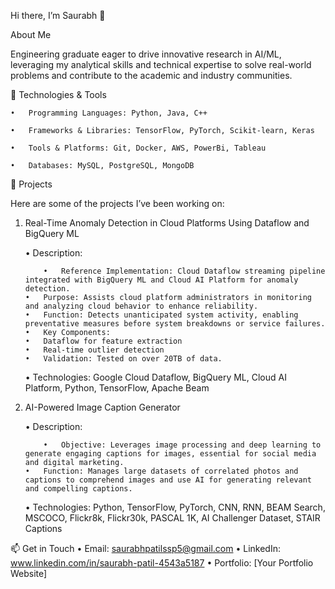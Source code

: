 Hi there, I’m Saurabh 👋

About Me

Engineering graduate eager to drive innovative research in AI/ML, leveraging my analytical skills and technical
expertise to solve real-world problems and contribute to the academic and industry communities.

🔧 Technologies & Tools

	•	Programming Languages: Python, Java, C++ 
 
	•	Frameworks & Libraries: TensorFlow, PyTorch, Scikit-learn, Keras
 
	•	Tools & Platforms: Git, Docker, AWS, PowerBi, Tableau
 
	•	Databases: MySQL, PostgreSQL, MongoDB

 🌟 Projects
 
 Here are some of the projects I’ve been working on:

 1. Real-Time Anomaly Detection in Cloud Platforms Using Dataflow and BigQuery ML
    
	•	Description:

	        •	Reference Implementation: Cloud Dataflow streaming pipeline integrated with BigQuery ML and Cloud AI Platform for anomaly detection.
		•	Purpose: Assists cloud platform administrators in monitoring and analyzing cloud behavior to enhance reliability.
		•	Function: Detects unanticipated system activity, enabling preventative measures before system breakdowns or service failures.
		•	Key Components:
		•	Dataflow for feature extraction
		•	Real-time outlier detection
		•	Validation: Tested on over 20TB of data.

	•	Technologies: Google Cloud Dataflow, BigQuery ML, Cloud AI Platform, Python, TensorFlow, Apache Beam

 3. AI-Powered Image Caption Generator
    
	•	Description:

	        •	Objective: Leverages image processing and deep learning to generate engaging captions for images, essential for social media and digital marketing.
		•	Function: Manages large datasets of correlated photos and captions to comprehend images and use AI for generating relevant and compelling captions.

	•	Technologies: Python, TensorFlow, PyTorch, CNN, RNN, BEAM Search, MSCOCO, Flickr8k, Flickr30k, PASCAL 1K, AI Challenger Dataset, STAIR Captions

📫 Get in Touch
	•	Email: saurabhpatilssp5@gmail.com
	•	LinkedIn: www.linkedin.com/in/saurabh-patil-4543a5187
	•	Portfolio: [Your Portfolio Website]

 
<!---
Saurabh-patil05/Saurabh-patil05 is a ✨ special ✨ repository because its `README.md` (this file) appears on your GitHub profile.
You can click the Preview link to take a look at your changes.
--->
